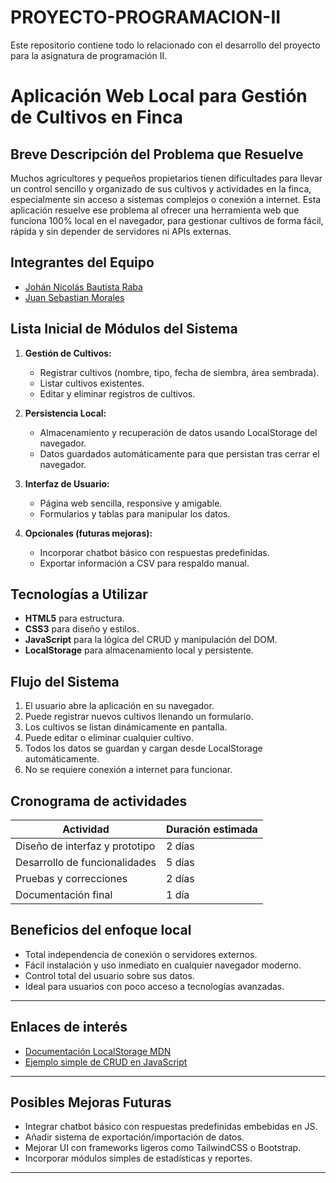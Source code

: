 # PROYECTO-PROGRAMACION-II
Este repositorio contiene todo lo relacionado con el desarrollo del proyecto para la asignatura de programación II.

# Aplicación Web Local para Gestión de Cultivos en Finca

## Breve Descripción del Problema que Resuelve

Muchos agricultores y pequeños propietarios tienen dificultades para llevar un control sencillo y organizado de sus cultivos y actividades en la finca, especialmente sin acceso a sistemas complejos o conexión a internet. Esta aplicación resuelve ese problema al ofrecer una herramienta web que funciona 100% local en el navegador, para gestionar cultivos de forma fácil, rápida y sin depender de servidores ni APIs externas.

## Integrantes del Equipo

- [Johán Nicolás Bautista Raba](https://github.com/NicolasBautista4037)
- [Juan Sebastian Morales]()

## Lista Inicial de Módulos del Sistema

1. **Gestión de Cultivos:**  
   - Registrar cultivos (nombre, tipo, fecha de siembra, área sembrada).  
   - Listar cultivos existentes.  
   - Editar y eliminar registros de cultivos.

2. **Persistencia Local:**  
   - Almacenamiento y recuperación de datos usando LocalStorage del navegador.  
   - Datos guardados automáticamente para que persistan tras cerrar el navegador.

3. **Interfaz de Usuario:**  
   - Página web sencilla, responsive y amigable.  
   - Formularios y tablas para manipular los datos.

4. **Opcionales (futuras mejoras):**  
   - Incorporar chatbot básico con respuestas predefinidas.  
   - Exportar información a CSV para respaldo manual.

## Tecnologías a Utilizar

- **HTML5** para estructura.  
- **CSS3** para diseño y estilos.  
- **JavaScript** para la lógica del CRUD y manipulación del DOM.  
- **LocalStorage** para almacenamiento local y persistente.

## Flujo del Sistema

1. El usuario abre la aplicación en su navegador.  
2. Puede registrar nuevos cultivos llenando un formulario.  
3. Los cultivos se listan dinámicamente en pantalla.  
4. Puede editar o eliminar cualquier cultivo.  
5. Todos los datos se guardan y cargan desde LocalStorage automáticamente.  
6. No se requiere conexión a internet para funcionar.

## Cronograma de actividades

| Actividad                     | Duración estimada |
|------------------------------|-------------------|
| Diseño de interfaz y prototipo| 2 días            |
| Desarrollo de funcionalidades | 5 días            |
| Pruebas y correcciones        | 2 días            |
| Documentación final           | 1 día             |

## Beneficios del enfoque local

- Total independencia de conexión o servidores externos.  
- Fácil instalación y uso inmediato en cualquier navegador moderno.  
- Control total del usuario sobre sus datos.  
- Ideal para usuarios con poco acceso a tecnologías avanzadas.

---

## Enlaces de interés

- [Documentación LocalStorage MDN](https://developer.mozilla.org/es/docs/Web/API/Window/localStorage)  
- [Ejemplo simple de CRUD en JavaScript](https://www.w3schools.com/howto/howto_js_todolist.asp)

---

## Posibles Mejoras Futuras

- Integrar chatbot básico con respuestas predefinidas embebidas en JS.  
- Añadir sistema de exportación/importación de datos.  
- Mejorar UI con frameworks ligeros como TailwindCSS o Bootstrap.  
- Incorporar módulos simples de estadísticas y reportes.

---


